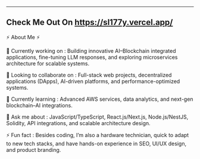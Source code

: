 -------------------------------------------------------------------
Check Me Out On https://sl177y.vercel.app/
-------------------------------------------------------------------

⚡ About Me ⚡

🔭 Currently working on : Building innovative AI–Blockchain integrated applications, fine-tuning LLM responses, and exploring microservices architecture for scalable systems.

👯 Looking to collaborate on : Full-stack web projects, decentralized applications (DApps), AI-driven platforms, and performance-optimized systems.

🌱 Currently learning : Advanced AWS services, data analytics, and next-gen blockchain–AI integrations.

💬 Ask me about : JavaScript/TypeScript, React.js/Next.js, Node.js/NestJS, Solidity, API integrations, and scalable architecture design.

⚡ Fun fact : Besides coding, I’m also a hardware technician, quick to adapt to new tech stacks, and have hands-on experience in SEO, UI/UX design, and product branding.



